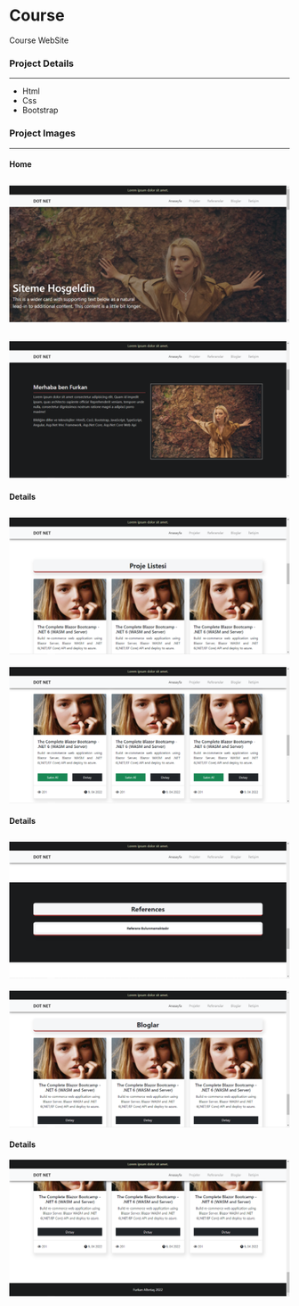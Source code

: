 # Course
Course WebSite

### Project Details
------------
- Html
- Css
- Bootstrap

### Project Images
------------
#### Home
![github](/course/project-img/1.png)
------------
![github](/course/project-img/2.png)
------------

#### Details
![github](/course/project-img/3.png)
------------
![github](/course/project-img/4.png)

#### Details
![github](/course/project-img/5.png)
------------
![github](/course/project-img/6.png)

#### Details
![github](/course/project-img/7.png)
